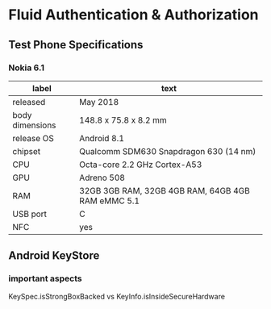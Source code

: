 # Fluid Authentication & Authorization

## Test Phone Specifications

### Nokia 6.1

label|text
-----|----
released|May 2018
body dimensions|148.8 x 75.8 x 8.2 mm
release OS|Android 8.1
chipset|Qualcomm SDM630 Snapdragon 630 (14 nm)
CPU|Octa-core 2.2 GHz Cortex-A53
GPU|Adreno 508
RAM|32GB 3GB RAM, 32GB 4GB RAM, 64GB 4GB RAM eMMC 5.1
USB port|C
NFC|yes

## Android KeyStore

### important aspects

KeySpec.isStrongBoxBacked vs KeyInfo.isInsideSecureHardware